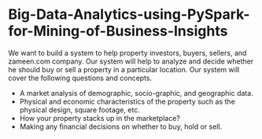 # Big-Data-Analytics-using-PySpark-for-Mining-of-Business-Insights

We want to build a system to help property investors, buyers, sellers, and zameen.com company. 
Our system will help to analyze and decide whether he should buy or sell a property in a particular location.
Our system will cover the following questions and concepts.
- A market analysis of demographic, socio-graphic, and geographic data. 
- Physical and economic characteristics of the property such as the physical design, square footage, etc. 
- How your property stacks up in the marketplace? 
- Making any financial decisions on whether to buy, hold or sell.